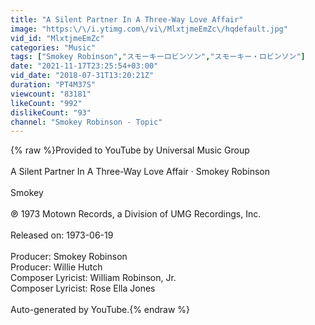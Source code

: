 ```yaml
---
title: "A Silent Partner In A Three-Way Love Affair"
image: "https:\/\/i.ytimg.com\/vi\/MlxtjmeEmZc\/hqdefault.jpg"
vid_id: "MlxtjmeEmZc"
categories: "Music"
tags: ["Smokey Robinson","スモーキーロビンソン","スモーキー・ロビンソン"]
date: "2021-11-17T23:25:54+03:00"
vid_date: "2018-07-31T13:20:21Z"
duration: "PT4M37S"
viewcount: "83181"
likeCount: "992"
dislikeCount: "93"
channel: "Smokey Robinson - Topic"
---
```

{% raw %}Provided to YouTube by Universal Music Group<br /><br />A Silent Partner In A Three-Way Love Affair · Smokey Robinson<br /><br />Smokey<br /><br />℗ 1973 Motown Records, a Division of UMG Recordings, Inc.<br /><br />Released on: 1973-06-19<br /><br />Producer: Smokey Robinson<br />Producer: Willie Hutch<br />Composer  Lyricist: William Robinson, Jr.<br />Composer  Lyricist: Rose Ella Jones<br /><br />Auto-generated by YouTube.{% endraw %}
